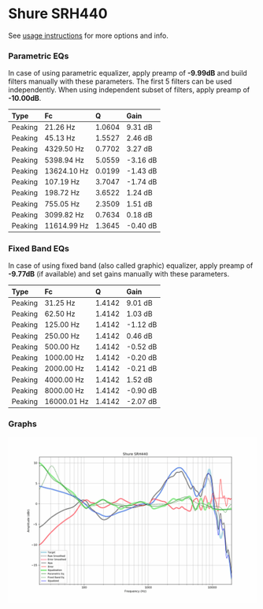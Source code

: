 # Shure SRH440
See [usage instructions](https://github.com/jaakkopasanen/AutoEq#usage) for more options and info.

### Parametric EQs
In case of using parametric equalizer, apply preamp of **-9.99dB** and build filters manually
with these parameters. The first 5 filters can be used independently.
When using independent subset of filters, apply preamp of **-10.00dB**.

| Type    | Fc          |      Q | Gain     |
|:--------|:------------|:-------|:---------|
| Peaking | 21.26 Hz    | 1.0604 | 9.31 dB  |
| Peaking | 45.13 Hz    | 1.5527 | 2.46 dB  |
| Peaking | 4329.50 Hz  | 0.7702 | 3.27 dB  |
| Peaking | 5398.94 Hz  | 5.0559 | -3.16 dB |
| Peaking | 13624.10 Hz | 0.0199 | -1.43 dB |
| Peaking | 107.19 Hz   | 3.7047 | -1.74 dB |
| Peaking | 198.72 Hz   | 3.6522 | 1.24 dB  |
| Peaking | 755.05 Hz   | 2.3509 | 1.51 dB  |
| Peaking | 3099.82 Hz  | 0.7634 | 0.18 dB  |
| Peaking | 11614.99 Hz | 1.3645 | -0.40 dB |

### Fixed Band EQs
In case of using fixed band (also called graphic) equalizer, apply preamp of **-9.77dB**
(if available) and set gains manually with these parameters.

| Type    | Fc          |      Q | Gain     |
|:--------|:------------|:-------|:---------|
| Peaking | 31.25 Hz    | 1.4142 | 9.01 dB  |
| Peaking | 62.50 Hz    | 1.4142 | 1.03 dB  |
| Peaking | 125.00 Hz   | 1.4142 | -1.12 dB |
| Peaking | 250.00 Hz   | 1.4142 | 0.46 dB  |
| Peaking | 500.00 Hz   | 1.4142 | -0.52 dB |
| Peaking | 1000.00 Hz  | 1.4142 | -0.20 dB |
| Peaking | 2000.00 Hz  | 1.4142 | -0.21 dB |
| Peaking | 4000.00 Hz  | 1.4142 | 1.52 dB  |
| Peaking | 8000.00 Hz  | 1.4142 | -0.90 dB |
| Peaking | 16000.01 Hz | 1.4142 | -2.07 dB |

### Graphs
![](./Shure%20SRH440.png)